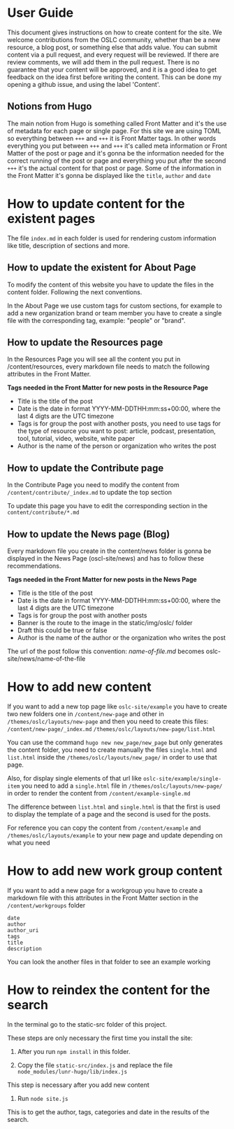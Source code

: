 # User Guide

This document gives instructions on how to create content for the site. We welcome contributions from the OSLC community, whether than be a new resource, a blog post, or something else that adds value. You can submit content via a pull request, and every request will be reviewed. If there are review comments, we will add them in the pull request. There is no guarantee that your content will be approved, and it is a good idea to get feedback on the idea first before writing the content. This can be done my opening a github issue, and using the label 'Content'.

## Notions from Hugo
The main notion from Hugo is something called Front Matter and it's the use of metadata for each page or single page. For this site we are using TOML so everything between `+++` and `+++` it is Front Matter tags. In other words everything you put between `+++` and `+++` it's called meta information or Front Matter of the post or page and it's gonna be the information needed for the correct running of the post or page and everything you put after the second `+++` it's the actual content for that post or page. Some of the information in the Front Matter it's gonna be displayed like the `title`, `author` and `date`

# How to update content for the existent pages

The file `index.md` in each folder is used for rendering custom information like title, description of sections and more.

## How to update the existent for About Page

To modify the content of this website you have to update the files in the content folder. Following the next conventions.

In the About Page we use custom tags for custom sections, for example to add a new organization brand or team member you have to create a single file with the corresponding tag, example: "people" or "brand".

## How to update the Resources page 
In the Resources Page you will see all the content you put in /content/resources, every markdown file 
needs to match the following attributes in the Front Matter.

**Tags needed in the Front Matter for new posts in the Resource Page**

* Title is the title of the post
* Date is the date in format YYYY-MM-DDTHH:mm:ss+00:00, where the last 4 digts are the UTC timezone
* Tags is for group the post with another posts, you need to use tags for the type of resource you want to post: article, podcast, presentation, tool, tutorial, video, website, white paper
* Author is the name of the person or organization who writes the post

## How to update the Contribute page
In the Contribute Page you need to modify the content from `/content/contribute/_index.md` to update the top section

To update this page you have to edit the corresponding section in the `content/contribute/*.md`

## How to update the News page (Blog)

Every markdown file you create in the content/news folder is gonna be displayed in the News Page (oscl-site/news) and has to follow these recommendations.

**Tags needed in the Front Matter for new posts in the News Page**

* Title is the title of the post
* Date is the date in format YYYY-MM-DDTHH:mm:ss+00:00, where the last 4 digts are the UTC timezone
* Tags is for group the post with another posts
* Banner is the route to the image in the static/img/oslc/ folder 
* Draft this could be true or false
* Author is the name of the author or the organization who writes the post

The url of the post follow this convention: _name-of-file.md_ becomes oslc-site/news/name-of-the-file 

# How to add new content

If you want to add a new top page like `oslc-site/example` you have to create two new folders one in `/content/new-page` and other in `/themes/oslc/layouts/new-page` and then you need to create this files: `/content/new-page/_index.md` `/themes/oslc/layouts/new-page/list.html` 

You can use the command `hugo new new_page/new_page` but only generates the content folder, you need to create manually the files `single.html` and `list.html` inside the `/themes/oslc/layouts/new_page/` in order to use that page.

Also, for display single elements of that url like `oslc-site/example/single-item` you need to add a `single.html` file in `/themes/oslc/layouts/new-page/` in order to render the content from 
`/content/example-single.md`

The difference between `list.html` and `single.html` is that the first is used to display the template of a page and the second is used for the posts.

For reference you can copy the content from `/content/example` and `/themes/oslc/layouts/example` to your new page and update depending on what you need

# How to add new work group content

If you want to add a new page for a workgroup you have to create a markdown file with this attributes in the Front Matter section in the `/content/workgroups` folder

```
date
author
author_uri
tags
title
description
```

You can look the another files in that folder to see an example working


# How to reindex the content for the search

In the terminal go to the static-src folder of this project.

These steps are only necessary the first time you install the site:

1. After you run `npm install` in this folder.

2. Copy the file `static-src/index.js` and replace the file `node_modules/lunr-hugo/lib/index.js`

This step is necessary after you add new content

1. Run `node site.js`

This is to get the author, tags, categories and date in the results of the search.